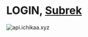 # LOGIN, [Subrek](bit.ly/Fire-Me)
![api.ichikaa.xyz](https://telegra.ph/file/f3d3892a9c975c0f99145.jpg)

